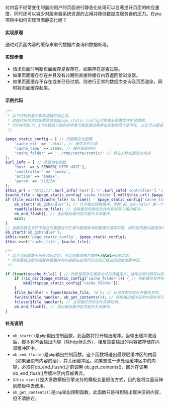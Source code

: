 对内容不经常变化的面向用户的页面进行静态化处理可以显著提升页面的响应速度，同时还可以减少对服务器系统资源的占用并降低数据库服务器的压力。在`php`项目中如何实现页面静态化呢？

#### 实现原理
通过对页面内容的缓存来取代数据库查询和数据处理。

#### 实现步骤
* 请求页面时判断页面缓存是否存在，如果存在是否过期。
* 如果页面缓存存在并且没有过期则直接将缓存内容返回给浏览器。
* 如果页面缓存不存在或者已经过期，则进行正常的数据库查询及页面渲染，同时将页面缓存起来。

#### 示例代码
```php
/**
 * 以下代码放置于脚本逻辑开始之前。
 * 这段代码包含的配置信息如$page_static_config可能是从配置文件中读取的。
 * 代码中的$url_info数组元素的具体值可能是通过程序去获取的而不是写死，以此可以提高代码的可移植性和复用度。
 */

$page_static_config = [ // 页面静态化配置
    'cache_ext' => '.html', // 缓存文件后缀
    'cache_time' => 21600, // 缓存保留时间
    'cache_folder' => '../tmp/cache/static/' // 静态文件放置的文件夹
];
$url_info = [ // 页面地址参数
    'host' => $_SERVER['HTTP_HOST'],
    'constroller' => 'index',
    'action' => 'index',
    'param' => '/12/34'
];
$this_url = 'http://'.$url_info['host'].'/'.$url_info['controller'].'/'.$url_info['action'].$url_info['param']; // 唯一标识当前访问的地址
$cache_file = $page_static_config['cache_folder'].md5($this_url).$page_static_config['cache_ext']; // 缓存文件名
if (file_exists($cache_file) && time() - $page_static_config['cache_time'] < filemtime($cache_file)) { // 缓存文件存在并且没有过期
    ob_start('ob_gzhandler'); // 打开输出控制缓冲，参数`ob_gzhandler`是一个回调函数，用来压缩输出缓冲区中的内容。
    readfile($cache_file); // 读取缓存的静态文件内容并写入输出缓冲。
    ob_end_flush(); // 送出输出缓冲区内容并关闭缓冲。
    exit;
}
// 当缓存静态文件不存在时需要进行正常的数据查询和整理并渲染页面，同时将页面内容保存为缓存文件以实现页面静态化。
ob_start('ob_gzhandler');
$this->set('page_static_config', $page_static_config);
$this->set('cache_file', $cache_file);
```

```php
/**
 * 以下代码放置于所有代码之后，可以简单理解为放在</html>标签之后。
 * 所有要发送给浏览器并要缓存的内容都在此段代码之前已经送出到输出缓冲区。
 */

if (isset($cache_file)) { // 判断是否存在缓存文件的变量定义，这样这段代码可以放在公用代码段中，在被引用的页面判断是否有页面静态化的需要。
    if (!is_dir($page_static_config['cache_folder'])) { // 判断缓存文件夹是否存在，不存在则需要创建。
        mkdir($page_static_config['cache_folder']);
    }
    $file_handler = fopen($cache_file, 'w'); // 以可写的方式打开缓存文件。
    fwrite($file_handler, ob_get_contents()); // 获取输出缓冲区的内容并写入缓存文件。
    fclose($file_handler); // 关闭被打开的文件资源句柄。
    ob_end_flush(); // 送出输出缓冲区内容并关闭缓冲。
}
```

#### 补充说明
* `ob_start()`是`php`输出控制函数，此函数将打开输出缓冲。当输出缓冲激活后，脚本将不会输出内容（除http标头外），相反需要输出的内容被存储在内部缓冲区中。 
* `ob_end_flush()`是`php`输出控制函数，这个函数将送出最顶层缓冲区的内容（如果里边有内容的话），并关闭缓冲区。如果想进一步处理缓冲区中的内容，必须在ob_end_flush()之前调用 ob_get_contents()，因为在调用ob_end_flush()后缓冲区内容被丢弃。
* `$this->set()`是大多数模板引擎支持的模板变量赋值方式，目的是将变量延伸到模板中去使用。
* `ob_get_contents()`是`php`输出控制函数，此函数只是得到输出缓冲区的内容，但不清除它。 